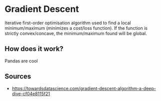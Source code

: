 # Gradient Descent
Iterative first-order optimisation algorithm used to find a local minimum/maximum (minimizes a cost/loss function). If the function is strictly convex/concave, the minimum/maximum found will be global.

## How does it work?
Pandas are cool

## Sources
- https://towardsdatascience.com/gradient-descent-algorithm-a-deep-dive-cf04e8115f21 
